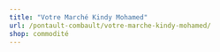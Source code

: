 ```yaml
---
title: "Votre Marché Kindy Mohamed"
url: /pontault-combault/votre-marche-kindy-mohamed/
shop: commodité
---
```

